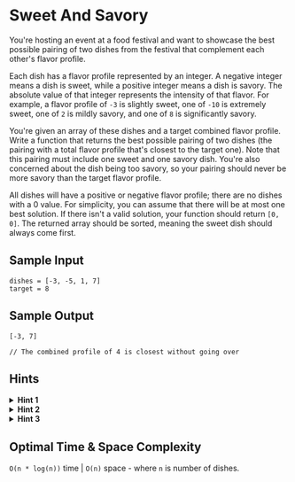 # Sweet And Savory

You're hosting an event at a food festival and want to showcase the best possible pairing of two dishes from the festival that complement each other's flavor profile.

Each dish has a flavor profile represented by an integer. A negative integer means a dish is sweet, while a positive integer means a dish is savory. The absolute value of that integer represents the intensity of that flavor. For example, a flavor profile of `-3` is slightly sweet, one of `-10` is extremely sweet, one of `2` is mildly savory, and one of `8` is significantly savory.

You're given an array of these dishes and a target combined flavor profile. Write a function that returns the best possible pairing of two dishes (the pairing with a total flavor profile that's closest to the target one). Note that this pairing must include one sweet and one savory dish. You're also concerned about the dish being too savory, so your pairing should never be more savory than the target flavor profile.

All dishes will have a positive or negative flavor profile; there are no dishes with a 0 value. For simplicity, you can assume that there will be at most one best solution. If there isn't a valid solution, your function should return `[0, 0]`. The returned array should be sorted, meaning the sweet dish should always come first.

## Sample Input

```plaintext
dishes = [-3, -5, 1, 7]   
target = 8
```

## Sample Output

```plaintext
[-3, 7]

// The combined profile of 4 is closest without going over
```

## Hints

<details>
<summary><b>Hint 1</b></summary>

The sweet and savory dishes are essentially two different lists that have been combined into one. It can be helpful to first separate them.

</details>

<details>
<summary><b>Hint 2</b></summary>

Looking at all possible pairs will be inefficient. Would sorting the lists first help improve the time complexity?

</details>

<details>
<summary><b>Hint 3</b></summary>

Try using a two pointer approach to find the best pairing. Start with a current pairing, and move the savory pointer until the pairing gets too savory. If the dish is too savory, then move the sweet pointer. Do this through the entire lists, keeping track of the best pairing you find.

</details>

## Optimal Time & Space Complexity

`O(n * log(n))` time | `O(n)` space - where `n` is number of dishes.
